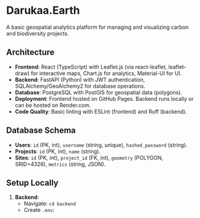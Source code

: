 # Darukaa.Earth

A basic geospatial analytics platform for managing and visualizing carbon and biodiversity projects.

## Architecture
- **Frontend**: React (TypeScript) with Leaflet.js (via react-leaflet, leaflet-draw) for interactive maps, Chart.js for analytics, Material-UI for UI.
- **Backend**: FastAPI (Python) with JWT authentication, SQLAlchemy/GeoAlchemy2 for database operations.
- **Database**: PostgreSQL with PostGIS for geospatial data (polygons).
- **Deployment**: Frontend hosted on GitHub Pages[](https://a-abrar.github.io/geospatial). Backend runs locally or can be hosted on Render.com.
- **Code Quality**: Basic linting with ESLint (frontend) and Ruff (backend).

## Database Schema
- **Users**: `id` (PK, int), `username` (string, unique), `hashed_password` (string).
- **Projects**: `id` (PK, int), `name` (string).
- **Sites**: `id` (PK, int), `project_id` (FK, int), `geometry` (POLYGON, SRID=4326), `metrics` (string, JSON).

## Setup Locally
1. **Backend**:
   - Navigate: `cd backend`
   - Create `.env`: